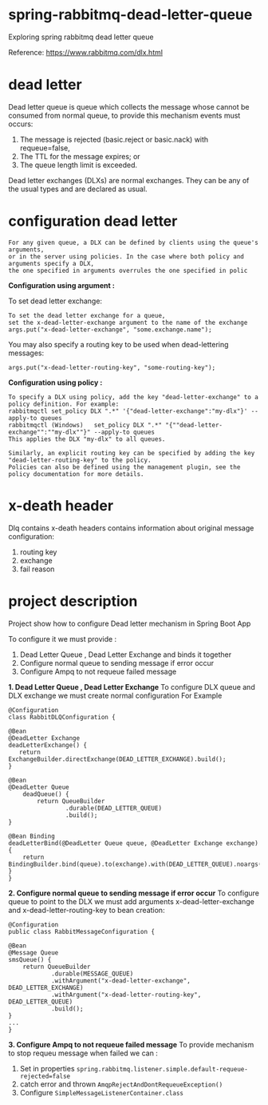 # spring-rabbitmq-dead-letter-queue
Exploring spring rabbitmq dead letter queue

Reference: https://www.rabbitmq.com/dlx.html

# dead letter

Dead letter queue is queue which collects the message whose cannot be consumed from normal queue,
to provide this mechanism events must occurs:
 1. The message is rejected (basic.reject or basic.nack) with requeue=false,
 1. The TTL for the message expires; or
 1. The queue length limit is exceeded.
 
 Dead letter exchanges (DLXs) are normal exchanges. They can be any of the usual types and are declared as usual.
 
# configuration dead letter
    For any given queue, a DLX can be defined by clients using the queue's arguments,
    or in the server using policies. In the case where both policy and arguments specify a DLX,
    the one specified in arguments overrules the one specified in polic
 
**Configuration using argument :**
 
  To set dead letter exchange:
    
    To set the dead letter exchange for a queue,
    set the x-dead-letter-exchange argument to the name of the exchange
    args.put("x-dead-letter-exchange", "some.exchange.name");
 
 You may also specify a routing key to be used when dead-lettering messages:
     
    args.put("x-dead-letter-routing-key", "some-routing-key");
    
**Configuration using policy :**

    To specify a DLX using policy, add the key "dead-letter-exchange" to a policy definition. For example:	
    rabbitmqctl set_policy DLX ".*" '{"dead-letter-exchange":"my-dlx"}' --apply-to queues
    rabbitmqctl (Windows)	set_policy DLX ".*" "{""dead-letter-exchange"":""my-dlx""}" --apply-to queues 
    This applies the DLX "my-dlx" to all queues.
    
    Similarly, an explicit routing key can be specified by adding the key "dead-letter-routing-key" to the policy.
    Policies can also be defined using the management plugin, see the policy documentation for more details.
    
# x-death header

 Dlq contains x-death headers contains information about original message configuration:
 1. routing key
 1. exchange
 1. fail reason
 
 

# project description
 
 Project show how to configure Dead letter mechanism in Spring Boot App
 
 To configure it we must provide :
 1. Dead Letter Queue , Dead Letter Exchange and binds it together
 2. Configure normal queue to sending message if error occur
 3. Configure Ampq to not requeue failed message
 
**1. Dead Letter Queue , Dead Letter Exchange**
 To configure DLX queue and DLX exchange we must create normal configuration 
 For Example
    
    @Configuration
    class RabbitDLQConfiguration {

    @Bean
    @DeadLetter Exchange
    deadLetterExchange() {
       return ExchangeBuilder.directExchange(DEAD_LETTER_EXCHANGE).build();
    }

    @Bean
    @DeadLetter Queue
        deadQueue() {
            return QueueBuilder
                    .durable(DEAD_LETTER_QUEUE)
                    .build();
    }

    @Bean Binding
    deadLetterBind(@DeadLetter Queue queue, @DeadLetter Exchange exchange) {
        return BindingBuilder.bind(queue).to(exchange).with(DEAD_LETTER_QUEUE).noargs();
    }
    }
    
**2. Configure normal queue to sending message if error occur**
To configure queue to point to the DLX we must add arguments x-dead-letter-exchange and x-dead-letter-routing-key to bean creation:

    @Configuration
    public class RabbitMessageConfiguration {

    @Bean
    @Message Queue
    smsQueue() {
        return QueueBuilder
                .durable(MESSAGE_QUEUE)
                .withArgument("x-dead-letter-exchange", DEAD_LETTER_EXCHANGE)
                .withArgument("x-dead-letter-routing-key", DEAD_LETTER_QUEUE)
                .build();
    }
    ...
    }
    
**3. Configure Ampq to not requeue failed message**
To provide mechanism to stop requeu message when failed we can :
 1. Set in properties `spring.rabbitmq.listener.simple.default-requeue-rejected=false`
 2. catch error and thrown `AmqpRejectAndDontRequeueException()`
 3. Configure `SimpleMessageListenerContainer.class`
 







 
 
  
 
    



